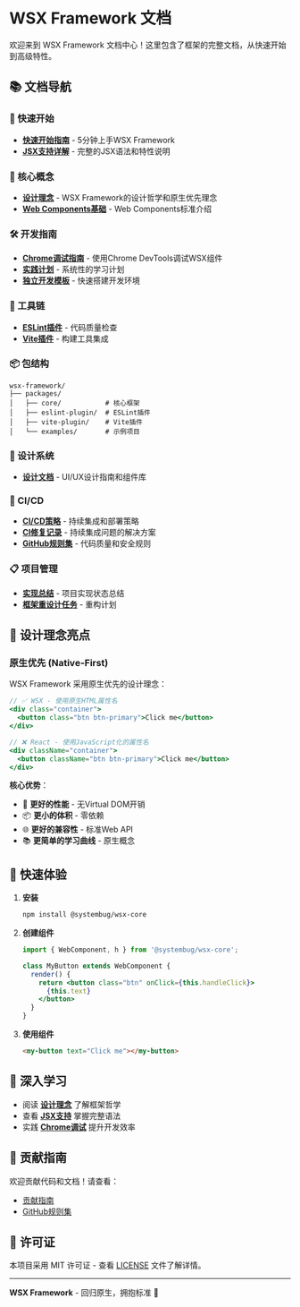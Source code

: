 # WSX Framework 文档

欢迎来到 WSX Framework 文档中心！这里包含了框架的完整文档，从快速开始到高级特性。

## 📚 文档导航

### 🚀 快速开始
- **[快速开始指南](QUICK_START.md)** - 5分钟上手WSX Framework
- **[JSX支持详解](JSX_SUPPORT.md)** - 完整的JSX语法和特性说明

### 🎯 核心概念
- **[设计理念](DESIGN_PHILOSOPHY.md)** - WSX Framework的设计哲学和原生优先理念
- **[Web Components基础](WSX_DESIGN.md)** - Web Components标准介绍

### 🛠️ 开发指南
- **[Chrome调试指南](design/2025-07-19-chrome-debugging-guide.md)** - 使用Chrome DevTools调试WSX组件
- **[实践计划](design/2025-07-14-wsx-practice-plan.md)** - 系统性的学习计划
- **[独立开发模板](design/2025-07-16-wsx-solo-dev-template.md)** - 快速搭建开发环境

### 🔧 工具链
- **[ESLint插件](../packages/eslint-plugin/README.md)** - 代码质量检查
- **[Vite插件](../packages/vite-plugin/)** - 构建工具集成

### 📦 包结构
```
wsx-framework/
├── packages/
│   ├── core/           # 核心框架
│   ├── eslint-plugin/  # ESLint插件
│   ├── vite-plugin/    # Vite插件
│   └── examples/       # 示例项目
```

### 🎨 设计系统
- **[设计文档](design/)** - UI/UX设计指南和组件库

### 🔄 CI/CD
- **[CI/CD策略](design/2025-07-15-cicd-strategy.md)** - 持续集成和部署策略
- **[CI修复记录](design/2025-07-15-ci-fixes.md)** - 持续集成问题的解决方案
- **[GitHub规则集](design/2025-07-15-github-rulesets.md)** - 代码质量和安全规则

### 📋 项目管理
- **[实现总结](design/2025-07-15-implementation-summary.md)** - 项目实现状态总结
- **[框架重设计任务](design/2025-07-19-wsx-framework-redesign-task.md)** - 重构计划

## 🎯 设计理念亮点

### 原生优先 (Native-First)
WSX Framework 采用原生优先的设计理念：

```jsx
// ✅ WSX - 使用原生HTML属性名
<div class="container">
  <button class="btn btn-primary">Click me</button>
</div>

// ❌ React - 使用JavaScript化的属性名  
<div className="container">
  <button className="btn btn-primary">Click me</button>
</div>
```

**核心优势**：
- 🚀 **更好的性能** - 无Virtual DOM开销
- 📦 **更小的体积** - 零依赖
- 🌐 **更好的兼容性** - 标准Web API
- 📚 **更简单的学习曲线** - 原生概念

## 🚀 快速体验

1. **安装**
   ```bash
   npm install @systembug/wsx-core
   ```

2. **创建组件**
   ```jsx
   import { WebComponent, h } from '@systembug/wsx-core';
   
   class MyButton extends WebComponent {
     render() {
       return <button class="btn" onClick={this.handleClick}>
         {this.text}
       </button>
     }
   }
   ```

3. **使用组件**
   ```html
   <my-button text="Click me"></my-button>
   ```

## 📖 深入学习

- 阅读 **[设计理念](DESIGN_PHILOSOPHY.md)** 了解框架哲学
- 查看 **[JSX支持](JSX_SUPPORT.md)** 掌握完整语法
- 实践 **[Chrome调试](chrome-debugging-guide.md)** 提升开发效率

## 🤝 贡献指南

欢迎贡献代码和文档！请查看：
- [贡献指南](../CONTRIBUTING.md)
- [GitHub规则集](GITHUB_RULESETS.md)

## 📄 许可证

本项目采用 MIT 许可证 - 查看 [LICENSE](../LICENSE) 文件了解详情。

---

**WSX Framework** - 回归原生，拥抱标准 🌟 
